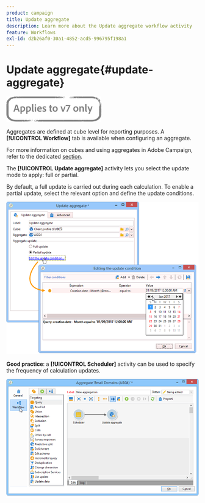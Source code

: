 ```yaml
---
product: campaign
title: Update aggregate
description: Learn more about the Update aggregate workflow activity
feature: Workflows
exl-id: d2b26af0-30a1-4852-acd5-996795f198a1
---
```

# Update aggregate{#update-aggregate}

![](../../assets/v7-only.svg)

Aggregates are defined at cube level for reporting purposes. A **[!UICONTROL Workflow]** tab is available when configuring an aggregate.

For more information on cubes and using aggregates in Adobe Campaign, refer to the dedicated [section](../../reporting/using/concepts-and-methodology.md#calculating-and-using-aggregates).

The **[!UICONTROL Update aggregate]** activity lets you select the update mode to apply: full or partial.

By default, a full update is carried out during each calculation. To enable a partial update, select the relevant option and define the update conditions.

![](assets/s_advuser_cube_agregate_05.png)

**Good practice**: a **[!UICONTROL Scheduler]** activity can be used to specify the frequency of calculation updates.

![](assets/s_advuser_cube_agregate_04.png)
